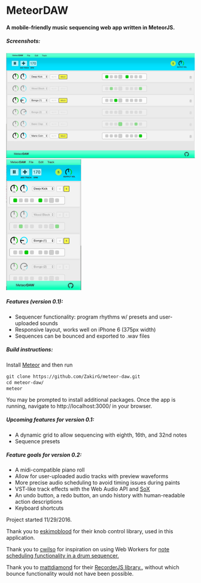 # MeteorDAW

#### A mobile-friendly music sequencing web app written in MeteorJS. 

##### Screenshots:
<img src="./public/screenshots/desktopScreenshot.png" alt="App Screenshot on Desktop" width="550"/> <img src="./public/screenshots/mobileScreenshot.png" alt="App Screenshot on Mobile" width="200"/>

##### Features (version 0.1):
- Sequencer functionality: program rhythms w/ presets and user-uploaded sounds
- Responsive layout, works well on iPhone 6 (375px width)
- Sequences can be bounced and exported to .wav files

##### Build instructions:
Install <a href="https://www.meteor.com/" target="_blank">Meteor</a> and then run
```
git clone https://github.com/ZakirG/meteor-daw.git
cd meteor-daw/
meteor
```
You may be prompted to install additional packages. 
Once the app is running, navigate to http://localhost:3000/ in your browser.

##### Upcoming features for version 0.1:
- A dynamic grid to allow sequencing with eighth, 16th, and 32nd notes
- Sequence presets

##### Feature goals for version 0.2:
- A midi-compatible piano roll
- Allow for user-uploaded audio tracks with preview waveforms
- More precise audio scheduling to avoid timing issues during paints
- VST-like track effects with the Web Audio API and <a href="http://sox.sourceforge.net/Docs/FAQ" target="_blank">SoX</a>
- An undo button, a redo button, an undo history with human-readable action descriptions
- Keyboard shortcuts

Project started 11/29/2016.

Thank you to <a href="https://github.com/eskimoblood/jim-knopf" target="_blank">eskimoblood</a> for their knob control library, used in this application.

Thank you to <a href="https://github.com/cwilso/" target="_blank">cwilso</a> for inspiration on using Web Workers for <a href="https://github.com/cwilso/MIDIDrums/">note scheduling functionality in a drum sequencer.</a> 

Thank you to <a href="https://github.com/mattdiamond/" target="_blank">mattdiamond</a> for their <a href="https://github.com/mattdiamond/Recorderjs">RecorderJS library.</a>, without which bounce functionality would not have been possible.